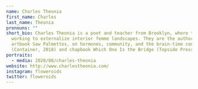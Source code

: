 ```yaml
---
name: Charles Theonia
first_name: Charles
last_name: Theonia
pronouns: ""
short_bio: Charles Theonia is a poet and teacher from Brooklyn, where they’re
  working to externalize interior femme landscapes. They are the author of
  artbook Saw Palmettos, on hormones, community, and the brain-time continuum
  (Container, 2018) and chapbook Which One Is the Bridge (Topside Press, 2015).
portraits:
  - media: 2020/08/charles-theonia
website: http://www.charlestheonia.com/
instagram: floweroids
twitter: floweroids
---
```

